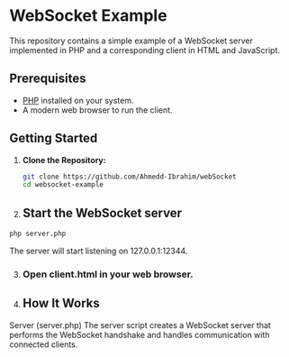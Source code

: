 # WebSocket Example

This repository contains a simple example of a WebSocket server implemented in PHP and a corresponding client in HTML and JavaScript.

## Prerequisites

- [PHP](https://www.php.net/) installed on your system.
- A modern web browser to run the client.

## Getting Started

1. **Clone the Repository:**

   ```bash
   git clone https://github.com/Ahmedd-Ibrahim/webSocket
   cd websocket-example

2. ## Start the WebSocket server

```bash
php server.php
```
The server will start listening on 127.0.0.1:12344.


3. ### Open client.html in your web browser.

4. ## How It Works

Server (server.php)
The server script creates a WebSocket server that performs the WebSocket handshake and handles communication with connected clients.
